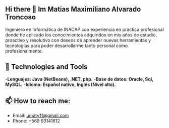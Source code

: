 ## Hi there 👋 Im **Matias Maximiliano Alvarado Troncoso**
Ingeniero en Informática de INACAP con experiencia en práctica
profesional donde he aplicado los conocimientos adquiridos en mis
años de estudio, proactivo y resolutivo con deseos de aprender
nuevas herramientas y tecnologías para poder desarrollarme tanto
personal como profesionalmente.

## 🔨 Technologies and Tools
-**Lenguajes: Java (NetBeans), .NET, php.**
-**Base de datos: Oracle, Sql, MySQL.**
-**Idioma: Español nativo, Inglés (Nivel alto).**

## 📫 How to reach me:
- Email: [umaty11@gmail.com](mailto:umaty11@gmail.com)
- Phone: +569 93141612
